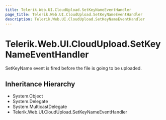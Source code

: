```yaml
---
title: Telerik.Web.UI.CloudUpload.SetKeyNameEventHandler
page_title: Telerik.Web.UI.CloudUpload.SetKeyNameEventHandler
description: Telerik.Web.UI.CloudUpload.SetKeyNameEventHandler
---
```


# Telerik.Web.UI.CloudUpload.SetKeyNameEventHandler

SetKeyName event is fired before the file is going to be uploaded.

## Inheritance Hierarchy

* System.Object
* System.Delegate
* System.MulticastDelegate
* Telerik.Web.UI.CloudUpload.SetKeyNameEventHandler

